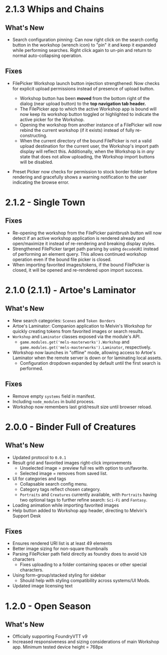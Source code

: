 # 2.1.3 Whips and Chains

## What's New

* Search configuration pinning: Can now right click on the search config button in the workshop (wrench icon) to "pin" it and keep it expanded while performing searches. Right click again to un-pin and return to normal auto-collapsing operation.

## Fixes

* FilePicker Workshop launch button injection strengthened: Now checks for explicit upload permissions instead of presence of upload button. 
  * Workshop button has been **moved** from the bottom right of the dialog (near upload button) to the **top navigation tab header.**
  * The FilePicker app to which the active Workshop app is bound will now keep its workshop button toggled or highlighted to indicate the active picker for the Workshop.
  * Opening the workshop from another instance of a FilePicker will now rebind the current workshop (if it exists) instead of fully re-constructing.
  * When the current directory of the bound FilePicker is not a valid upload destination for the current user, the Workshop's import path display will reflect this. Additionally, when the Workshop is in *any* state that does not allow uploading, the Workshop import buttons will be disabled.

* Preset Picker now checks for permission to stock border folder before rendering and gracefully shows a warning notification to the user indicating the browse error.

# 2.1.2 - Single Town

## Fixes
* Re-opening the workshop from the FilePicker paintbrush button will now detect if an active workshop application is rendered already and open/maximize it instead of re-rendering and breaking display styles.
* Strengthened FilePicker target path parsing by using `decodeURI` instead of performing an element query. This allows continued workshop operation even if the bound file picker is closed.
* When importing favorited images/tokens, if the bound FilePicker is closed, it will be opened and re-rendered upon import success.

# 2.1.0 (2.1.1) - Artoe's Laminator

## What's New
* New search categories: `Scenes` and `Token Borders`
* Artoe's Laminator: Companion application to Melvin's Workshop for quickly creating tokens from favorited images or search results.
* `Workshop` and `Laminator` classes exposed via the module's API.
  * `game.modules.get('mels-masterworks').Workshop` and  `game.modules.get('mels-masterworks').Laminator`, respectively.
* Workshop now launches in "offline" mode, allowing access to Artoe's Laminator when the remote server is down or for laminating local assets.
  * Configuration dropdown expanded by default until the first search is performed.

## Fixes
* Remove empty `systems` field in manifest.
* Including `node_modules` in build process.
* Workshop now remembers last grid/result size until browser reload.

# 2.0.0 - Binder Full of Creatures

## What's New
* Updated protocol to `0.0.1`
* Result grid and favorited images right-click improvements
  * Unselected image  = preview full res with option to un/favorite.
  * Selected image = removes from saved list.
* UI for categories and tags
  * Collapsable search config menu.
  * Category tags reflect chosen category.
  * `Portraits` and `Creatures` currently available, with `Portraits` having two optional tags to further refine search: `Sci-Fi` and `Fantasy`.
* Loading animation while importing favorited images
* Help button added to Workshop app header, directing to Melvin's Support Desk

## Fixes
* Ensures rendered URI list is at least 49 elements
* Better image sizing for non-square thumbnails
* Parsing FilePicker path field directly as foundry does to avoid `%20` characters
  * Fixes uploading to a folder containing spaces or other special characters.
* Using form-group/stacked styling for sidebar
  * Should help with styling compatibility across systems/UI Mods.
* Updated image licensing text

# 1.2.0 - Open Season

## What's New
* Officially supporting FoundryVTT v9
* Increased responsiveness and sizing considerations of main Workshop app. Minimum tested device height = 768px
